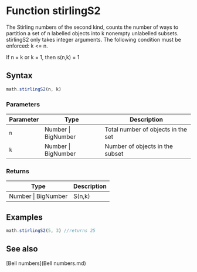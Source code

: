 <!-- Note: This file is automatically generated from source code comments. Changes made in this file will be overridden. -->

# Function stirlingS2

The Stirling numbers of the second kind, counts the number of ways to partition
a set of n labelled objects into k nonempty unlabelled subsets.
stirlingS2 only takes integer arguments.
The following condition must be enforced: k <= n.

 If n = k or k = 1, then s(n,k) = 1


## Syntax

```js
math.stirlingS2(n, k)
```

### Parameters

Parameter | Type | Description
--------- | ---- | -----------
`n` | Number &#124; BigNumber | Total number of objects in the set
`k` | Number &#124; BigNumber | Number of objects in the subset

### Returns

Type | Description
---- | -----------
Number &#124; BigNumber | S(n,k)


## Examples

```js
math.stirlingS2(5, 3) //returns 25
```


## See also

[Bell numbers](Bell numbers.md)
